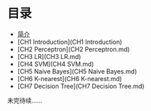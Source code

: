 # 目录

* [简介]()
* [CH1 Introduction](CH1 Introduction)
* [CH2 Perceptron](CH2 Perceptron.md)
* [CH3 LR](CH3 LR.md)
* [CH4 SVM](CH4 SVM.md)
* [CH5 Naive Bayes](CH5 Naive Bayes.md)
* [CH6 K-nearest](CH6 K-nearest.md)
* [CH7 Decision Tree](CH7 Decision Tree.md)

未完待续......
